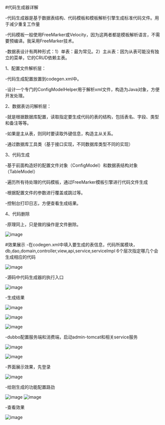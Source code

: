 #代码生成器详解

-代码生成器是基于数据表结构、代码模板和模板解析引擎生成标准代码文件。用于减少重复工作量

-代码模板一般使用FreeMarker或Velocity，因为这两者都是模板解析语言，不需要预编译。我采用FreeMarker技术。

-数据表设计有两种形式：1）单表：最为常见。2）主从表：因为从表可能没有独立的菜单，它的CRUD依赖主表。

1、配置文件解析层：

-代码生成配置放置到codegen.xml中。

-设计一个专门的ConfigModelHelper用于解析xml文件，构造为Java对象，方便开发处理。

2、数据表访问解析层：

-就是根据数据库配置，读取指定要生成代码的表的结构，包括表名、字段、类型和备注等等。

-如果是主从表，则同时要读取外键信息，构造主从关系。

-通过数据库工具类（基于接口实现，不同数据库类型不同的实现）

3、代码生成

-基于前面构造好的配置文件对象（ConfigModel）和数据表结构对象（TableModel）

-遍历所有待处理的代码模板，通过FreeMarker模板引擎进行代码文件生成

-根据配置文件的参数进行覆盖或跳过等。

-控制台打印日志，方便查看生成结果。

4、代码删除

-原理同上，只是做的操作是文件删除。

![image](https://github.com/fuhaopai/pai/blob/master/doc/image/codegen.png)

#效果展示
-在codegen.xml中填入要生成的表信息，代码所属模块，db,dao,domain,controller,view,api,service,serviceImpl 6个层次指定哪几个会生成相应的代码

![image](https://github.com/fuhaopai/pai/blob/master/doc/image/codegen/3.png)

-源码中代码生成器的执行入口

![image](https://github.com/fuhaopai/pai/blob/master/doc/image/codegen/8.png)

-生成结果

![image](https://github.com/fuhaopai/pai/blob/master/doc/image/codegen/7.png)

![image](https://github.com/fuhaopai/pai/blob/master/doc/image/codegen/1.png)

![image](https://github.com/fuhaopai/pai/blob/master/doc/image/codegen/2.png)

-dubbo配置服务端和消费端，启动admin-tomcat和相关service服务

![image](https://github.com/fuhaopai/pai/blob/master/doc/image/codegen/10.png)

![image](https://github.com/fuhaopai/pai/blob/master/doc/image/codegen/11.png)

-界面展示效果，先登录

![image](https://github.com/fuhaopai/pai/blob/master/doc/image/codegen/4.png)

-给刚生成的功能配置路劲

![image](https://github.com/fuhaopai/pai/blob/master/doc/image/codegen/5.png)
![image](https://github.com/fuhaopai/pai/blob/master/doc/image/codegen/9.png)

-查看效果

![image](https://github.com/fuhaopai/pai/blob/master/doc/image/codegen/6.png)
